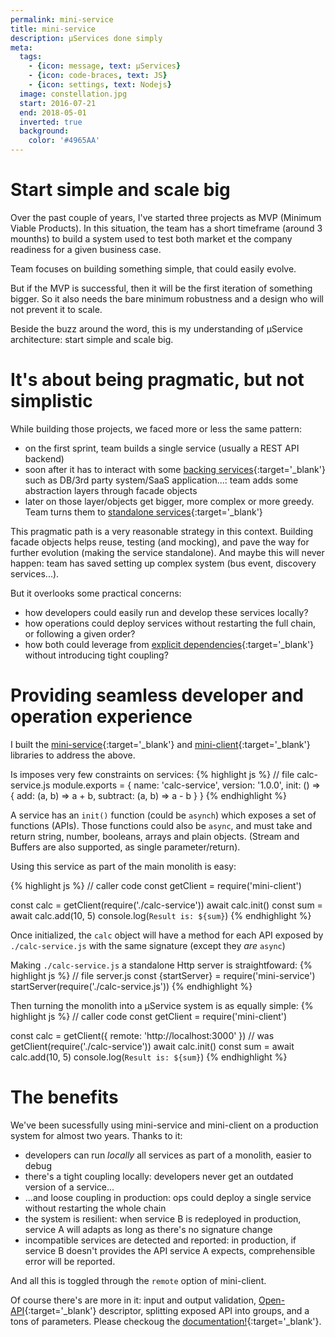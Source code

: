 ```yaml
---
permalink: mini-service
title: mini-service
description: µServices done simply
meta:
  tags:
    - {icon: message, text: µServices}
    - {icon: code-braces, text: JS}
    - {icon: settings, text: Nodejs}
  image: constellation.jpg
  start: 2016-07-21
  end: 2018-05-01
  inverted: true
  background:
    color: '#4965AA'
---
```


# Start simple and scale big

Over the past couple of years, I've started three projects as MVP (Minimum Viable Products).
In this situation, the team has a short timeframe (around 3 mounths) to build a system used to test both market et the company readiness for a given business case.

Team focuses on building something simple, that could easily evolve.

But if the MVP is successful, then it will be the first iteration of something bigger.
So it also needs the bare minimum robustness and a design who will not prevent it to scale.

Beside the buzz around the word, this is my understanding of µService architecture: start simple and scale big.

# It's about being pragmatic, but not simplistic

While building those projects, we faced more or less the same pattern:

- on the first sprint, team builds a single service (usually a REST API backend)
- soon after it has to interact with some [backing services][backing-services]{:target='_blank'} such as DB/3rd party system/SaaS application...: team adds some abstraction layers through facade objects
- later on those layer/objects get bigger, more complex or more greedy. Team turns them to [standalone services][concurrency]{:target='_blank'}

This pragmatic path is a very reasonable strategy in this context. 
Building facade objects helps reuse, testing (and mocking), and pave the way for further evolution (making the service standalone).
And maybe this will never happen: team has saved setting up complex system (bus event, discovery services...).

But it overlooks some practical concerns:

- how developers could easily run and develop these services locally?
- how operations could deploy services without restarting the full chain, or following a given order?
- how both could leverage from [explicit dependencies][dependencies]{:target='_blank'} without introducing tight coupling?

# Providing seamless developer and operation experience

I built the [mini-service][mini-service]{:target='_blank'} and [mini-client][mini-client]{:target='_blank'} libraries to address the above.

Is imposes very few constraints on services:
{% highlight js %}
// file calc-service.js
module.exports = {
  name: 'calc-service',
  version: '1.0.0',
  init: () => {
    add: (a, b) => a + b,
    subtract: (a, b) => a - b
  }
}
{% endhighlight %}

A service has an `init()` function (could be `asynch`) which exposes a set of functions (APIs).
Those functions could also be `async`, and must take and return string, number, booleans, arrays and plain objects.
(Stream and Buffers are also supported, as single parameter/return).

Using this service as part of the main monolith is easy:

{% highlight js %}
// caller code
const getClient = require('mini-client')

const calc = getClient(require('./calc-service'))
await calc.init()
const sum = await calc.add(10, 5)
console.log(`Result is: ${sum}`)
{% endhighlight %}

Once initialized, the `calc` object will have a method for each API exposed by `./calc-service.js` with the same signature (except they _are_  `async`)


Making `./calc-service.js` a standalone Http server is straightfoward:
{% highlight js %}
// file server.js
const {startServer} = require('mini-service')
startServer(require('./calc-service.js'))
{% endhighlight %}

Then turning the monolith into a µService system is as equally simple:
{% highlight js %}
// caller code
const getClient = require('mini-client')

const calc = getClient({
  remote: 'http://localhost:3000'
}) // was getClient(require('./calc-service'))
await calc.init()
const sum = await calc.add(10, 5)
console.log(`Result is: ${sum}`)
{% endhighlight %}

# The benefits

We've been sucessfully using mini-service and mini-client on a production system for almost two years.
Thanks to it:

- developers can run _locally_ all services as part of a monolith, easier to debug
- there's a tight coupling locally: developers never get an outdated version of a service...
- ...and loose coupling in production: ops could deploy a single service without restarting the whole chain
- the system is resilient: when service B is redeployed in production, service A will adapts as long as there's no signature change
- incompatible services are detected and reported: in production, if service B doesn't provides the API service A expects, comprehensible error will be reported.

And all this is toggled through the `remote` option of mini-client.

Of course there's are more in it: input and output validation, [Open-API][open-api]{:target='_blank'} descriptor, splitting exposed API into groups, and a tons of parameters.
Please checkoug the [documentation!][mini-service]{:target='_blank'}.

[mini-service]: https://feugy.github.io/mini-service
[mini-client]: https://feugy.github.io/mini-client
[backing-services]: https://12factor.net/backing-services
[concurrency]: https://12factor.net/concurrency
[dependencies]: https://12factor.net/dependencies
[open-api]: https://www.openapis.org

